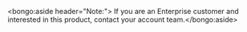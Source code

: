 <bongo:aside header="Note:">  If you are an Enterprise customer and interested in this product, contact your account team.</bongo:aside>
